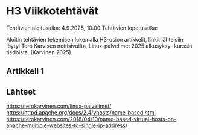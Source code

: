 # H3 Viikkotehtävät
Tehtävien aloitusaika: 4.9.2025, 10:00
Tehtävien lopetusaika: 

Aloitin tehtävien tekemisen lukemalla H3-osion artikkelit, linkit lähteisiin löytyi Tero Karvisen nettisivuilta, Linux-palvelimet 2025 alkusyksy- kurssin tiedoista. (Karvinen 2025). 

## Artikkeli 1




## Lähteet
https://terokarvinen.com/linux-palvelimet/
https://httpd.apache.org/docs/2.4/vhosts/name-based.html
https://terokarvinen.com/2018/04/10/name-based-virtual-hosts-on-apache-multiple-websites-to-single-ip-address/
